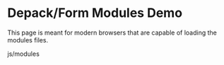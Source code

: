 # Depack/Form Modules Demo

This page is meant for modern browsers that are capable of loading the modules files.

<File>js/modules</File>

<div id="preact"></div>

<script type="module">
  var head = document.getElementsByTagName('head')[0];
  var scriptElement = document.createElement('script');
  scriptElement.setAttribute('src', 'js/modules/example/App.js?t='+Math.random());
  scriptElement.setAttribute('type', 'module');
  head.appendChild(scriptElement);
</script>